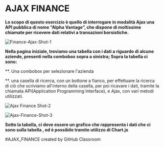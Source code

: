 # AJAX FINANCE
**Lo scopo di questo esercizio è quello di interrogare in modalità Ajax una API pubblica di nome “Alpha Vantage”, che dispone di moltissime chiamate per ricevere dati relativi a transazioni borsistiche.**

![Finance-Ajax-Shot-1](https://user-images.githubusercontent.com/61886825/81010112-0d518780-8e56-11ea-8ef6-617a6136ec01.PNG)



**Nella pagina iniziale, troviamo una tabella con i dati a riguardo di alcune aziende, presenti nella combobox sopra a sinistra; Sopra la tabella ci sono:**

**. Una combobox per selezionare l'azienda

**. una casella di ricerca, con un bottone a fianco, per effettuare la ricerca di ciò che scriviamo all'interno della casella, per poi ricavare i dati, tramite la chiamata API(Application Programming Interface), e Ajax, con vari metodi utilizzati.

![Ajax Finance Shot-2](https://user-images.githubusercontent.com/61886825/80996335-edaf6480-8e3f-11ea-897c-5dd7a66179b8.PNG)



![Ajax-Finance-Shot-3](https://user-images.githubusercontent.com/61886825/80996424-133c6e00-8e40-11ea-8f23-82cfc0187e3c.PNG)






**Sotto la tabella, ci deve essere un  grafico che rappresenta i dati che ci sono sulla tabella , ed è possibile tramite utilizzo di Chart.js**


#AJAX_FINANCE created by GitHub Classroom
